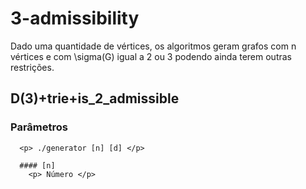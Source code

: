 # 3-admissibility

  <p> Dado uma quantidade de vértices, os algoritmos geram grafos com n vértices e com \sigma(G) igual a 2 ou 3 podendo ainda terem outras restrições. 

  ## D(3)+trie+is_2_admissible
  
  ### Parâmetros
      <p> ./generator [n] [d] </p>
  
      #### [n]
        <p> Número </p>
